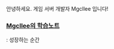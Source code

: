 안녕하세요.
게임 서버 개발자 Mgcllee 입니다!

### [Mgcllee의 학습노트](https://mgcllee.notion.site/mgcllee/Mgcllee-Dev-Note-76abbe1c76c24ebda0d02bc4abaf7cf3)
: 성장하는 순간
